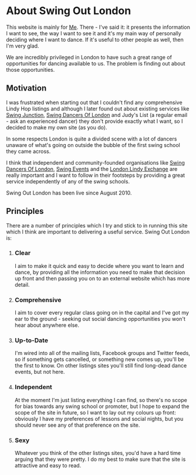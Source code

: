 About Swing Out London
======================
This website is mainly for [Me](/#about_me). 
There - I've said it: it presents the information I want to see, the way I want to see it and
it's my main way of personally deciding where I want to dance. 
If it's useful to other people as well, then I'm very glad.

We are incredibly privileged in London to have such a great range of opportunities for dancing available to us.
The problem is finding out about those opportunities.

Motivation
----------
I was frustrated when starting out that I couldn't find any comprehensive Lindy Hop listings 
and although I later found out about existing services like 
[Swing Junction](http://www.swingjunction.co.uk/modules/piCal/index.php?cid=1),
[Swing Dancers Of London](http://www.swingdancersoflondon.org/) 
and Judy's List (a regular email - ask an experienced dancer)
they don't provide exactly what I want, so I decided to make my own site (as you do).

In some respects London is quite a divided scene with a lot of dancers unaware of what's going on outside the 
bubble of the first swing school they came across.

I think that independent and community-founded organisations like
[Swing Dancers Of London](http://www.swingdancersoflondon.org/),
[Swing Events](http://swingevents.co.uk/) 
and the [London Lindy Exchange](http://londonlindyexchange.com/)
are really important and I want to follow in their footsteps by providing 
a great service independently of any of the swing schools.

Swing Out London has been live since August 2010.

Principles
--------
There are a number of principles which I try and stick to in running this site which
I think are important to delivering a useful service. Swing Out London is:

1.  
    ### Clear

    I aim to make it quick and easy to decide where you want to learn and dance,
    by providing all the information you need to make that decision up front 
    and then passing you on to an external website which has more detail.
    
2.  
    ### Comprehensive

    I aim to cover every regular class going on in the capital and I've got my ear to the ground -
    seeking out social dancing opportunities you won't hear about anywhere else.

3.  
    ### Up-to-Date

    I'm wired into all of the mailing lists, Facebook groups and Twitter feeds,
    so if something gets cancelled, or something new comes up, you'll be the first to know.
    On other listings sites you'll still find long-dead dance events, but not here.

4.  
    ### Independent

    At the moment I'm just listing everything I can find, so there's no scope for bias towards any swing school
    or promoter, but I hope to expand the scope of the site in future, so I want to lay out my colours up front:
    obviously I have my preferences of lessons and social nights, but you should never see any of that 
    preference on the site.

5.  
    ### Sexy

    Whatever you think of the other listings sites, you'd have a hard time arguing that they were pretty. 
    I do my best to make sure that the site is attractive and easy to read.